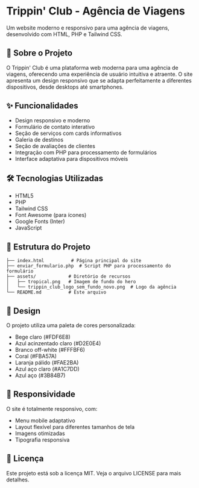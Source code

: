 # Trippin' Club - Agência de Viagens

Um website moderno e responsivo para uma agência de viagens, desenvolvido com HTML, PHP e Tailwind CSS.

## 🚀 Sobre o Projeto

O Trippin' Club é uma plataforma web moderna para uma agência de viagens, oferecendo uma experiência de usuário intuitiva e atraente. O site apresenta um design responsivo que se adapta perfeitamente a diferentes dispositivos, desde desktops até smartphones.

## ✨ Funcionalidades

- Design responsivo e moderno
- Formulário de contato interativo
- Seção de serviços com cards informativos
- Galeria de destinos
- Seção de avaliações de clientes
- Integração com PHP para processamento de formulários
- Interface adaptativa para dispositivos móveis

## 🛠️ Tecnologias Utilizadas

- HTML5
- PHP
- Tailwind CSS
- Font Awesome (para ícones)
- Google Fonts (Inter)
- JavaScript

## 📁 Estrutura do Projeto

```
├── index.html          # Página principal do site
├── enviar_formulario.php  # Script PHP para processamento do formulário
├── assets/            # Diretório de recursos
│   ├── tropical.png   # Imagem de fundo do hero
│   └── trippin_club_logo_sem_fundo_novo.png  # Logo da agência
└── README.md          # Este arquivo
```

## 🎨 Design

O projeto utiliza uma paleta de cores personalizada:
- Bege claro (#FDF6E8)
- Azul acinzentado claro (#D2E0E4)
- Branco off-white (#FFFBF6)
- Coral (#FBA57A)
- Laranja pálido (#FAE2BA)
- Azul aço claro (#A1C7DD)
- Azul aço (#3B84B7)

## 📱 Responsividade

O site é totalmente responsivo, com:
- Menu mobile adaptativo
- Layout flexível para diferentes tamanhos de tela
- Imagens otimizadas
- Tipografia responsiva

## 📝 Licença

Este projeto está sob a licença MIT. Veja o arquivo LICENSE para mais detalhes.